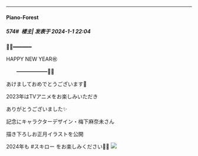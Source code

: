 
*****

####  Piano-Forest  
##### 574#         楼主| 发表于 2024-1-1 22:04

🎍🐉━━━━━━

HAPPY NEW YEAR㊗️

　　━━━━━━🐉🎍

あけましておめでとうございます💫

2023年はTVアニメをお楽しみいただき

ありがとうございました✨

記念にキャラクターデザイン・梅下麻奈未さん

描き下ろしお正月イラストを公開

2024年も #スキロー をお楽しみください🌸👞
<img src="https://p.sda1.dev/15/26c3dfd1af1f87fff1a2539719b142f2/20240101_220252.jpg" referrerpolicy="no-referrer">

